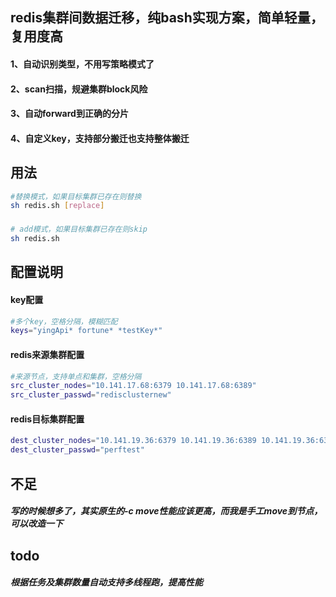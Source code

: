 ## redis集群间数据迁移，纯bash实现方案，简单轻量，复用度高

#### 1、自动识别类型，不用写策略模式了
#### 2、scan扫描，规避集群block风险
#### 3、自动forward到正确的分片
#### 4、自定义key，支持部分搬迁也支持整体搬迁

## 用法

````bash
#替换模式，如果目标集群已存在则替换
sh redis.sh [replace]
````
###
````bash
# add模式，如果目标集群已存在则skip
sh redis.sh
````

## 配置说明
#### key配置
````bash
#多个key，空格分隔，模糊匹配
keys="yingApi* fortune* *testKey*"

````
#### redis来源集群配置
````bash
#来源节点，支持单点和集群，空格分隔
src_cluster_nodes="10.141.17.68:6379 10.141.17.68:6389"
src_cluster_passwd="redisclusternew"
````

#### redis目标集群配置

````bash
dest_cluster_nodes="10.141.19.36:6379 10.141.19.36:6389 10.141.19.36:6399"
dest_cluster_passwd="perftest"
````

## 不足
##### 写的时候想多了，其实原生的-c move性能应该更高，而我是手工move到节点，可以改造一下

## todo
##### 根据任务及集群数量自动支持多线程跑，提高性能